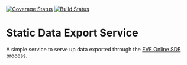 [![Coverage Status](https://coveralls.io/repos/github/abaeve/sde-service/badge.svg?branch=master)](https://coveralls.io/github/abaeve/sde-service?branch=master)
[![Build Status](https://drone.aba-eve.com/api/badges/abaeve/sde-service/status.svg)](https://drone.aba-eve.com/abaeve/sde-service)

# Static Data Export Service

A simple service to serve up data exported through the [EVE Online SDE](https://developers.eveonline.com/resource/resources) process.